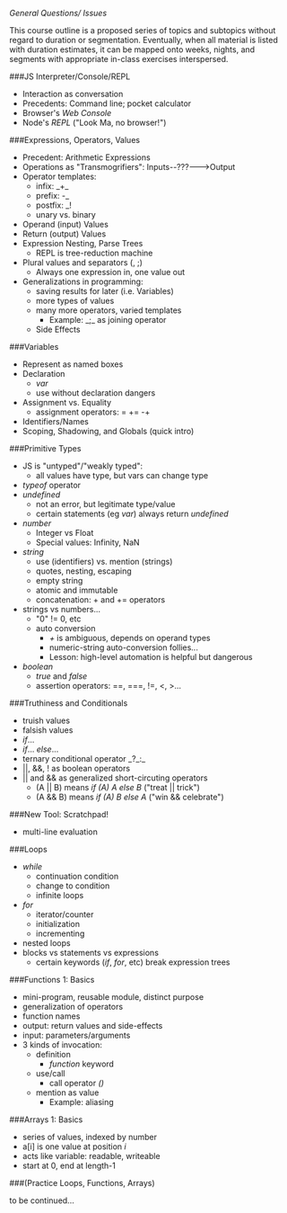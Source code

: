 *General Questions/ Issues*

This course outline is a proposed series of topics and subtopics without regard to duration or segmentation.  Eventually, when all material is listed with duration estimates, it can be mapped onto weeks, nights, and segments with appropriate in-class exercises interspersed.

###JS Interpreter/Console/REPL
* Interaction as conversation
* Precedents: Command line; pocket calculator
* Browser's _Web Console_
* Node's _REPL_ ("Look Ma, no browser!")

###Expressions, Operators, Values
* Precedent: Arithmetic Expressions
* Operations as "Transmogrifiers": Inputs--???--->Output
* Operator templates: 
  * infix:  \_+\_
  * prefix:  -\_
  * postfix: \_!
  * unary vs. binary
* Operand (input) Values
* Return (output) Values
* Expression Nesting, Parse Trees
  * REPL is tree-reduction machine
* Plural values and separators (, ;)
  * Always one expression in, one value out
* Generalizations in programming:
  * saving results for later (i.e. Variables)
  * more types of values
  * many more operators, varied templates
     * Example: \_;\_ as joining operator
  * Side Effects


###Variables
* Represent as named boxes
* Declaration
  * _var_
  * use without declaration dangers
* Assignment vs. Equality
  * assignment operators: = += -+
* Identifiers/Names
* Scoping, Shadowing, and Globals (quick intro)

###Primitive Types
* JS is "untyped"/"weakly typed":
  * all values have type, but vars can change type
* _typeof_ operator
* _undefined_
  * not an error, but legitimate type/value
  * certain statements (eg _var_) always return _undefined_
* _number_
  * Integer vs Float
  * Special values: Infinity, NaN
* _string_    
  * use (identifiers) vs. mention (strings)
  * quotes, nesting, escaping
  * empty string
  * atomic and immutable
  * concatenation: + and += operators
* strings vs numbers...
  * "0" != 0, etc
  * auto conversion
     * _+_ is ambiguous, depends on operand types
     * numeric-string auto-conversion follies...
     * Lesson: high-level automation is helpful but dangerous
* _boolean_
  * _true_ and _false_
  * assertion operators: ==, ===, !=, <, >...

###Truthiness and Conditionals
* truish values
* falsish values
* _if_...
* _if_... _else_...
* ternary conditional operator \_?\_:\_
* ||, &&, ! as boolean operators
* || and && as generalized short-circuting operators
  * (A || B) means _if (A) A else B_ ("treat || trick")
  * (A && B) means _if (A) B else A_ ("win && celebrate")

###New Tool: Scratchpad!
* multi-line evaluation

###Loops
* _while_
  * continuation condition
  * change to condition
  * infinite loops
* _for_
  * iterator/counter
  * initialization
  * incrementing
* nested loops
* blocks vs statements vs expressions
  * certain keywords (_if_, _for_, etc) break expression trees

###Functions 1: Basics
* mini-program, reusable module, distinct purpose
* generalization of operators
* function names
* output: return values and side-effects
* input: parameters/arguments
* 3 kinds of invocation:
   * definition
     * _function_ keyword
   * use/call
     * call operator _()_
   * mention as value
     * Example: aliasing

###Arrays 1: Basics
*  series of values, indexed by number
*  a[i] is one value at position _i_
  * acts like variable: readable, writeable
*  start at 0, end at length-1

###(Practice Loops, Functions, Arrays)

to be continued...
